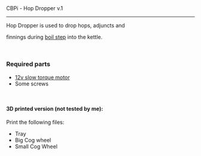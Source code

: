 ## 

CBPi - Hop Dropper v.1

* * *

Hop Dropper is used to drop hops, adjuncts and 

finnings during [boil step](https://github.com/Manuel83/cbpi-boil-hopdropper) into the kettle.

 

### Required parts

- [12v slow torque motor](https://www.aliexpress.com/item/1-Pcs-Geared-Moto-Reversible-High-Torque-Turbo-Worm-Geared-Motor-DC-12V-Motor-GW-GJY370/32812292707.html) 
- Some screws 

 

#### 3D printed version (not tested by me):

Print the following files:

- Tray 
- Big Cog wheel 
- Small Cog Wheel
